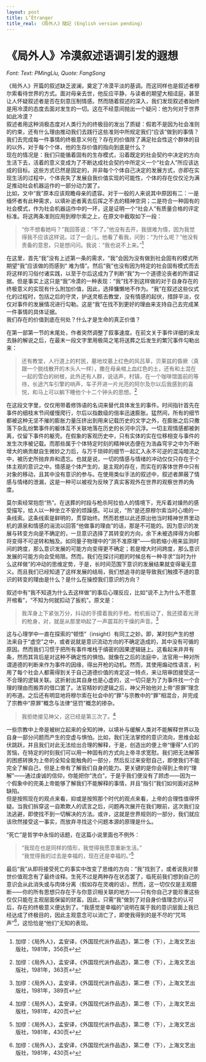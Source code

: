 ```yaml
---
layout: post
title: L’Étranger
title_real: 《局外人》隨記 (English version pending)
---
```

<h1 id="局外人冷漠叙述语调引发的遐想">《局外人》冷漠叙述语调引发的遐想</h1>
<p><em>Font: Text: PMingLiu, Quote: FangSong</em></p>
<p>《局外人》开篇的叙述缺乏波澜，奠定了冷漠平淡的基调。而这同样也是叙述者穆尔索看待世界的方式。面对母亲去世，他反应平静，与读者的期望大相迳庭，甚至让人怀疑叙述者是否在刻意压制情感。然而随着叙述的深入，我们发现叙述者始终是用冷漠的态度去面对发生的一切。这在不经意间抛出一个疑问：他为何对于世界如此冷漠？<br />
叙述者用这种消极态度对人类行为的终极目的发出了质疑：假若不是因为社会准则的约束，还有什么理由推动我们去践行这些准则中所规定我们“应该”做到的事情？我们去完成每一件事情的终极意义何在？存在的价值除了满足社会性这个群体的目的以外，对于每个个体，他的生存价值的指向到底是什么？<br />
现在的情况是：我们只能循着固有的生存模式，沿着既定的社会契约中决定的方向生活下去，活着的意义变成为了不断达成社会契约中所定义一个“社会人”所应该达成的目标。这些方式已然是固定的，并非每个个体自己决定的发展方式，亦即在实现生活的过程中，个体丧失了发展自我价值实现的可能性，个体的存在仅仅沦为满足推动社会机器运作的一部分动力罢了。<br />
比如，文中“我”原本应该观瞻母亲的遗容。对于一般的人来说其中原因有二：一是缅怀者有此种需求，以填补逝者离去后挥之不去的精神空洞；二是符合一种固有的社会模式，作为社会机器运作中的一环，这是证明一个“社会人”有质量合格的评定标准。将这两条准则应用到穆尔索之上，在原文中截取如下一段：</p>
<blockquote>
<p>“你不想看她吗？”我回答说：“不了。”他没有去开，我很难为情，因为我觉得我不应该这样说。过了一会儿，他看了看我，问到：“为什么呢？”他没有责备的意思，只是想问问。我说：“我也说不上来。”<a href="#fn1" class="footnoteRef" id="fnref1"><sup>1</sup></a></p>
</blockquote>
<p>在这里，首先“我”没有上述第一条的需求，“我”会因为没有做到社会固有的模式所期望“我”应该做的而感到“ 难为情”。然后“我”也没有因为特定的社会固有模式而去将这样的习俗付诸实践，以至于尔后这成为了判断“我”为一个道德沦丧者的所谓证据。但是事实上这只是“我”冷漠的一种表现：“我”找不到这样做的对于自身存在的终极意义的实现有什么附加价值，因此，选择慵懒地不作为。“我”在叙述这些仪式化的过程时，包括之后的守灵，护送灵柩去教堂，没有情感的起伏，措辞平淡，仅仅对事件的发展情况进行勾勒。这是“我”在找不到更好的理由来支持自己去完成某一件事情的具体证据。<br />
我们存在的价值到底在何处？什么才是生命的真正价值？</p>
<p>在第一部第一节的末尾处，作者突然调整了叙事速度。在前文关于事件详细的来龙去脉的解说之后，在最末一段文字里用极简之笔将送葬之后发生的繁冗事件勾勒出来：</p>
<blockquote>
<p>还有教堂，人行道上的村民，墓地坟墓上红色的风吕草，贝莱兹的昏厥（真跟一个脱线散开的木头人一样），撒在母亲棺上血红色的土，还有和土混在一起的雪白的树根，此外还有人群，说话声，村镇，在一个咖啡馆面前的等待，长途汽车引擎的响声，车子开进一片光亮的阿尔及尔以后我感到的喜悦，和马上可以躺下睡他个十二个钟头的思想。<a href="#fn2" class="footnoteRef" id="fnref2"><sup>2</sup></a></p>
</blockquote>
<p>在这段文字里，仅仅用带着修饰语的名词来替代具体发生的事件。时间指针首先在事件的细枝末节间缓慢爬行，尔后以指数级的倍率迅速膨胀。猛然间，所有的细节都被这种无坚不摧的膨胀力量压挤出到用来记载历史的文字之外，在膨胀之后只撒落下杂乱纷繁事件的躯体互不关联地落在历史的长河中沉浮。一切主观情感都被剥离，仅留下事件的躯壳。在假象的客观历史中，只有实体的实在位移相变与事件的发生次序被记载。而那些属于个体特定时刻的精神状态便在为浩淼穹宇之中为不断增大的熵贡献自生微妙之力后，与万千琐碎的细节一起汇入永不可逆的混沌暗流之中，被历史所抛弃弃和遗忘。也就是说，一切的情感与情绪的冲动仅仅只存在于个体主观的意识之中。情感是个体产生的，是主观的存在，而实在的客体世界中只有对象的移动，且其中没有意识的参与。在使用类似手法的叙述中，叙述者屏蔽了情感与情绪的泄漏，这是一种可以被视为反映了真实客观外在世界的观察世界的角度。</p>
<p>莫尔索经常抱怨“热”。在送葬的时段与枪杀阿拉伯人的情境下，充斥着对燥热的感受描写，给人以一种坐立不安的烦躁感。可以说，“热”是还原穆尔索当时心境的一条线索。这条线索是鲜明的，贯穿始终。然而若想以此还原出他当时精神世界里动机的源泉和情感的湍流以回答“他做事的理由”的话，那是不可能的。因为意识的发展与转变方向是不确定的，一旦意识选择了其转变的方向，余下未被选择得方向都将变得不可逆转和触及。如同量子物理中的“测不准原理”——倘若缩小用来监测时间的跨度，那么意识发展的可能方向变得更不确定；若是增大时间跨度，那么意识发展的可能方向会受局限。然而，我们在探讨问题的时候总有一种寻求“当时为什么这样做”的冲动的思维定势，于是，长时间范围下意识的发展结果就变得毫无意义。而且我们已经知道了这样发展的结局，我们想追寻的是导致我们触摸不道的意识的转变的理由是什么？是什么在操控我们意识的方向？</p>
<p>叙述中有“我不知道为什么去这样做”的事后心理反应，比如“说不上为什么不愿意开棺看”，“不知为何就扣动了扳机”。原文是：</p>
<blockquote>
<p>我浑身上下紧张万分，抖动的手摸着我的手枪。枪机扳动了，我还摸着光滑的枪身，对，就是从那里响起了一声震耳的干燥的声音。<a href="#fn3" class="footnoteRef" id="fnref3"><sup>3</sup></a></p>
</blockquote>
<p>这与心理学中一直在探索的“顿悟”（insight）有同工之妙。即，某时刻产生的想法来自于“虚空”之中，或者说就是意识流动方向的不确定造成的，其中没有可循的原因。然而我们习惯于把所有事件堆栈于缜密的因果逻辑链上。这看起来井井有条，然而其背后是对这种不确定性的惧怕。就像在之后的法庭中，法官用一种对所谓道德的判断来作为事件的因缘，得出开枪的动机。然而，其使用煽动性语言，利用了每个社会人都需得到关于自己道德价值的肯定这一特点，来让陪审团接受这一不合理的逻辑关联。这折射出其自身也是心虚的，这一切只是为了为事件找一个合理的理由而搬弄的借口罢了。法官精妙的逻辑之后，神父开始他对上帝“原罪”理念的布道。之后还有明显地将穆尔索在社会中的“罪”与宗教中的“罪”相混合，并完成了宗教中“原罪”概念与法律“惩罚”概念的掺杂。</p>
<blockquote>
<p>我拒绝接见神父，这已经是第三次了。<a href="#fn4" class="footnoteRef" id="fnref4"><sup>4</sup></a></p>
</blockquote>
<p>一些宗教中上帝是被树立起来的全知的神，以填补与缓解人类对不能解释世界以及自身一部分问题而产生的空虚与惧怕。比如，我们无法掌控的意识流向，思维会起伏跳跃，并且我们对此无法给出合理的解释，于是，创造出的便上帝“懂得”人们的苦恼，在特定的时刻我们可以用一种固有的方式向上帝寻求宽慰。我们把无法解答的困惑转换为上帝的全知全能触角的一部分，然后反过来安慰自己，即使我们不能完全了解自己，但是上帝有了解我们自身的能力。更关键的是你会得到上帝的“理解”——通过虔诚的信仰，你能把你“洗白”。于是乎我们便没有了顾虑——因为一个假象中的完美上帝能够了解我们不能解释的事情，并且“指引”我们如何面对这种缺陷。<br />
但是按照现在的观点来看，抑或是按照那个时代的观点来看，上帝的合理性值得怀疑。当我们拆穿这一自欺欺人的谎言之后，问题再次展开在我们眼前，这次我们没法逃避，即使找不到一切解决的方法。或许，这就是世界规则的一部分，我们就应该欣然接受这一事实，而放弃寻找这个问题本源的原理是什么。</p>
<p>“死亡”是哲学中永恒的话题，在这篇小说里面也不例外：</p>
<blockquote>
<p>“我现在也是同样的情形，我觉得我愿意重新生活。”<br />
“我觉得我的过去是幸福的，现在还是幸福的。”<a href="#fn5" class="footnoteRef" id="fnref5"><sup>5</sup></a></p>
</blockquote>
<p>最后“我”从即将接受死亡的事实中改变了思维的方向：“我”找到了，或者说我对普世价值观念有了最终诠释。生死不过是两种存在状态罢了，临死前我们想到自己的意识会从此消失或与肉体分离（假如存在灵魂的话）。然而，这一切仅仅是主观臆断——你的所有思想只存在于与你意识相关联的地方——只有你自己才能珍重这些仅仅只能在主观层面保留的财富。因此，只需“我”做到了对自身价值理念的认可后，存在的终极意义便达到了。“我感觉是幸福的”说明在属于我的意识层面上我已经达成了终极目的，因此主观意念可以消亡了，即使我得到的是不尽的“咒骂声”<a href="#fn6" class="footnoteRef" id="fnref6"><sup>6</sup></a>，这恰恰是“他们”无知的表现。</p>
<div class="footnotes">
<hr />
<ol>
<li id="fn1"><p>加缪：《局外人》，孟安译，《外国现代派作品选》，第二卷（下），上海文艺出版社，1981年，356页↩<a href="#fnref1">↩</a></p></li>
<li id="fn2"><p>加缪：《局外人》，孟安译，《外国现代派作品选》，第二卷（下），上海文艺出版社，1981年，363页↩<a href="#fnref2">↩</a></p></li>
<li id="fn3"><p>加缪：《局外人》，孟安译，《外国现代派作品选》，第二卷（下），上海文艺出版社，1981年，389页↩<a href="#fnref3">↩</a></p></li>
<li id="fn4"><p>加缪：《局外人》，孟安译，《外国现代派作品选》，第二卷（下），上海文艺出版社，1981年，420页↩<a href="#fnref4">↩</a></p></li>
<li id="fn5"><p>加缪：《局外人》，孟安译，《外国现代派作品选》，第二卷（下），上海文艺出版社，1981年，430页↩<a href="#fnref5">↩</a></p></li>
<li id="fn6"><p>加缪：《局外人》，孟安译，《外国现代派作品选》，第二卷（下），上海文艺出版社，1981年，430页↩<a href="#fnref6">↩</a></p></li>
</ol>
</div>
<!-- pandoc markdown source below-->
<!--
《局外人》冷漠叙述语调引发的遐想
====
*Font: Text: PMingLiu, Quote: FangSong*

《局外人》开篇的叙述缺乏波澜，奠定了冷漠平淡的基调。而这同样也是叙述者穆尔索看待世界的方式。面对母亲去世，他反应平静，与读者的期望大相迳庭，甚至让人怀疑叙述者是否在刻意压制情感。然而随着叙述的深入，我们发现叙述者始终是用冷漠的态度去面对发生的一切。这在不经意间抛出一个疑问：他为何对于世界如此冷漠？  
叙述者用这种消极态度对人类行为的终极目的发出了质疑：假若不是因为社会准则的约束，还有什么理由推动我们去践行这些准则中所规定我们“应该”做到的事情？我们去完成每一件事情的终极意义何在？存在的价值除了满足社会性这个群体的目的以外，对于每个个体，他的生存价值的指向到底是什么？  
现在的情况是：我们只能循着固有的生存模式，沿着既定的社会契约中决定的方向生活下去，活着的意义变成为了不断达成社会契约中所定义一个“社会人”所应该达成的目标。这些方式已然是固定的，并非每个个体自己决定的发展方式，亦即在实现生活的过程中，个体丧失了发展自我价值实现的可能性，个体的存在仅仅沦为满足推动社会机器运作的一部分动力罢了。  
比如，文中“我”原本应该观瞻母亲的遗容。对于一般的人来说其中原因有二：一是缅怀者有此种需求，以填补逝者离去后挥之不去的精神空洞；二是符合一种固有的社会模式，作为社会机器运作中的一环，这是证明一个“社会人”有质量合格的评定标准。将这两条准则应用到穆尔索之上，在原文中截取如下一段：

> “你不想看她吗？”我回答说：“不了。”他没有去开，我很难为情，因为我觉得我不应该这样说。过了一会儿，他看了看我，问到：“为什么呢？”他没有责备的意思，只是想问问。我说：“我也说不上来。”[^1]

在这里，首先“我”没有上述第一条的需求，“我”会因为没有做到社会固有的模式所期望“我”应该做的而感到“
难为情”。然后“我”也没有因为特定的社会固有模式而去将这样的习俗付诸实践，以至于尔后这成为了判断“我”为一个道德沦丧者的所谓证据。但是事实上这只是“我”冷漠的一种表现：“我”找不到这样做的对于自身存在的终极意义的实现有什么附加价值，因此，选择慵懒地不作为。“我”在叙述这些仪式化的过程时，包括之后的守灵，护送灵柩去教堂，没有情感的起伏，措辞平淡，仅仅对事件的发展情况进行勾勒。这是“我”在找不到更好的理由来支持自己去完成某一件事情的具体证据。  
我们存在的价值到底在何处？什么才是生命的真正价值？


在第一部第一节的末尾处，作者突然调整了叙事速度。在前文关于事件详细的来龙去脉的解说之后，在最末一段文字里用极简之笔将送葬之后发生的繁冗事件勾勒出来：

> 还有教堂，人行道上的村民，墓地坟墓上红色的风吕草，贝莱兹的昏厥（真跟一个脱线散开的木头人一样），撒在母亲棺上血红色的土，还有和土混在一起的雪白的树根，此外还有人群，说话声，村镇，在一个咖啡馆面前的等待，长途汽车引擎的响声，车子开进一片光亮的阿尔及尔以后我感到的喜悦，和马上可以躺下睡他个十二个钟头的思想。[^2]

在这段文字里，仅仅用带着修饰语的名词来替代具体发生的事件。时间指针首先在事件的细枝末节间缓慢爬行，尔后以指数级的倍率迅速膨胀。猛然间，所有的细节都被这种无坚不摧的膨胀力量压挤出到用来记载历史的文字之外，在膨胀之后只撒落下杂乱纷繁事件的躯体互不关联地落在历史的长河中沉浮。一切主观情感都被剥离，仅留下事件的躯壳。在假象的客观历史中，只有实体的实在位移相变与事件的发生次序被记载。而那些属于个体特定时刻的精神状态便在为浩淼穹宇之中为不断增大的熵贡献自生微妙之力后，与万千琐碎的细节一起汇入永不可逆的混沌暗流之中，被历史所抛弃弃和遗忘。也就是说，一切的情感与情绪的冲动仅仅只存在于个体主观的意识之中。情感是个体产生的，是主观的存在，而实在的客体世界中只有对象的移动，且其中没有意识的参与。在使用类似手法的叙述中，叙述者屏蔽了情感与情绪的泄漏，这是一种可以被视为反映了真实客观外在世界的观察世界的角度。


莫尔索经常抱怨“热”。在送葬的时段与枪杀阿拉伯人的情境下，充斥着对燥热的感受描写，给人以一种坐立不安的烦躁感。可以说，“热”是还原穆尔索当时心境的一条线索。这条线索是鲜明的，贯穿始终。然而若想以此还原出他当时精神世界里动机的源泉和情感的湍流以回答“他做事的理由”的话，那是不可能的。因为意识的发展与转变方向是不确定的，一旦意识选择了其转变的方向，余下未被选择得方向都将变得不可逆转和触及。如同量子物理中的“测不准原理”——倘若缩小用来监测时间的跨度，那么意识发展的可能方向变得更不确定；若是增大时间跨度，那么意识发展的可能方向会受局限。然而，我们在探讨问题的时候总有一种寻求“当时为什么这样做”的冲动的思维定势，于是，长时间范围下意识的发展结果就变得毫无意义。而且我们已经知道了这样发展的结局，我们想追寻的是导致我们触摸不道的意识的转变的理由是什么？是什么在操控我们意识的方向？

叙述中有“我不知道为什么去这样做”的事后心理反应，比如“说不上为什么不愿意开棺看”，“不知为何就扣动了扳机”。原文是：

> 我浑身上下紧张万分，抖动的手摸着我的手枪。枪机扳动了，我还摸着光滑的枪身，对，就是从那里响起了一声震耳的干燥的声音。[^3]

这与心理学中一直在探索的“顿悟”（insight）有同工之妙。即，某时刻产生的想法来自于“虚空”之中，或者说就是意识流动方向的不确定造成的，其中没有可循的原因。然而我们习惯于把所有事件堆栈于缜密的因果逻辑链上。这看起来井井有条，然而其背后是对这种不确定性的惧怕。就像在之后的法庭中，法官用一种对所谓道德的判断来作为事件的因缘，得出开枪的动机。然而，其使用煽动性语言，利用了每个社会人都需得到关于自己道德价值的肯定这一特点，来让陪审团接受这一不合理的逻辑关联。这折射出其自身也是心虚的，这一切只是为了为事件找一个合理的理由而搬弄的借口罢了。法官精妙的逻辑之后，神父开始他对上帝“原罪”理念的布道。之后还有明显地将穆尔索在社会中的“罪”与宗教中的“罪”相混合，并完成了宗教中“原罪”概念与法律“惩罚”概念的掺杂。

> 我拒绝接见神父，这已经是第三次了。[^4]

一些宗教中上帝是被树立起来的全知的神，以填补与缓解人类对不能解释世界以及自身一部分问题而产生的空虚与惧怕。比如，我们无法掌控的意识流向，思维会起伏跳跃，并且我们对此无法给出合理的解释，于是，创造出的便上帝“懂得”人们的苦恼，在特定的时刻我们可以用一种固有的方式向上帝寻求宽慰。我们把无法解答的困惑转换为上帝的全知全能触角的一部分，然后反过来安慰自己，即使我们不能完全了解自己，但是上帝有了解我们自身的能力。更关键的是你会得到上帝的“理解”——通过虔诚的信仰，你能把你“洗白”。于是乎我们便没有了顾虑——因为一个假象中的完美上帝能够了解我们不能解释的事情，并且“指引”我们如何面对这种缺陷。  
但是按照现在的观点来看，抑或是按照那个时代的观点来看，上帝的合理性值得怀疑。当我们拆穿这一自欺欺人的谎言之后，问题再次展开在我们眼前，这次我们没法逃避，即使找不到一切解决的方法。或许，这就是世界规则的一部分，我们就应该欣然接受这一事实，而放弃寻找这个问题本源的原理是什么。


“死亡”是哲学中永恒的话题，在这篇小说里面也不例外：

> “我现在也是同样的情形，我觉得我愿意重新生活。”  
“我觉得我的过去是幸福的，现在还是幸福的。”[^5]

最后“我”从即将接受死亡的事实中改变了思维的方向：“我”找到了，或者说我对普世价值观念有了最终诠释。生死不过是两种存在状态罢了，临死前我们想到自己的意识会从此消失或与肉体分离（假如存在灵魂的话）。然而，这一切仅仅是主观臆断——你的所有思想只存在于与你意识相关联的地方——只有你自己才能珍重这些仅仅只能在主观层面保留的财富。因此，只需“我”做到了对自身价值理念的认可后，存在的终极意义便达到了。“我感觉是幸福的”说明在属于我的意识层面上我已经达成了终极目的，因此主观意念可以消亡了，即使我得到的是不尽的“咒骂声”[^6]，这恰恰是“他们”无知的表现。

[^1]: 加缪：《局外人》，孟安译，《外国现代派作品选》，第二卷（下），上海文艺出版社，1981年，356页↩

[^2]: 加缪：《局外人》，孟安译，《外国现代派作品选》，第二卷（下），上海文艺出版社，1981年，363页↩

[^3]: 加缪：《局外人》，孟安译，《外国现代派作品选》，第二卷（下），上海文艺出版社，1981年，389页↩

[^4]: 加缪：《局外人》，孟安译，《外国现代派作品选》，第二卷（下），上海文艺出版社，1981年，420页↩

[^5]: 加缪：《局外人》，孟安译，《外国现代派作品选》，第二卷（下），上海文艺出版社，1981年，430页↩

[^6]: 加缪：《局外人》，孟安译，《外国现代派作品选》，第二卷（下），上海文艺出版社，1981年，430页↩
-->
